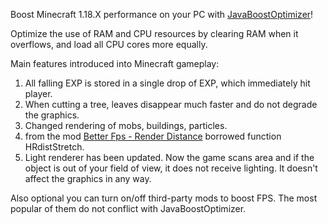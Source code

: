 
Boost Minecraft 1.18.X performance on your PC with [JavaBoostOptimizer](https://github.com/minecraftbooster/JavaBoostOptimizer)!

Optimize the use of RAM and CPU resources by clearing RAM when it overflows, and load all CPU cores more equally.

Main features introduced into Minecraft gameplay:

1. All falling EXP is stored in a single drop of EXP, which immediately hit player.
2. When cutting a tree, leaves disappear much faster and do not degrade the graphics.
3. Changed rendering of mobs, buildings, particles.
4. from the mod [Better Fps - Render Distance](https://www.curseforge.com/minecraft/mc-mods/better-fps-render-distance) borrowed function HRdistStretch.
5. Light renderer has been updated. Now the game scans area and if the object is out of your field of view, it does not receive lighting. It doesn't affect the graphics in any way.

Also optional you can turn on/off third-party mods to boost FPS. The most popular of them do not conflict with JavaBoostOptimizer.
